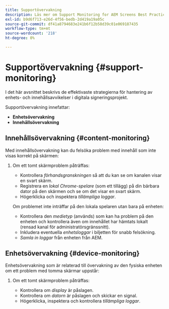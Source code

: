 ```yaml
---
title: Supportövervakning
description: Läs mer om Support Monitoring for AEM Screens Best Practices Guide.
exl-id: b9d6f713-e26d-4f56-bedb-2d419a19a05c
source-git-commit: df41a8794683e241b6f12b58d39c01e069187435
workflow-type: tm+mt
source-wordcount: '218'
ht-degree: 0%

---
```


# Supportövervakning {#support-monitoring}

I det här avsnittet beskrivs de effektivaste strategierna för hantering av enhets- och innehållsavvikelser i digitala signeringsprojekt.

Supportövervakning innefattar:

* **Enhetsövervakning**
* **Innehållsövervakning**

## Innehållsövervakning {#content-monitoring}

Med innehållsövervakning kan du felsöka problem med innehåll som inte visas korrekt på skärmen:

1. Om ett tomt skärmproblem påträffas:

   * Kontrollera *förhandsgranskningen* så att du kan se om kanalen visar en svart skärm.
   * Registrera en *lokal Chrome-spelare* (som ett tillägg) på din bärbara dator på den skärmen och se om det visar en svart skärm.
   * Högerklicka och inspektera *tillämpliga loggar*.

   Om problemet inte inträffar på den lokala spelaren utan bara på enheten:

   * Kontrollera den *medietyp* (används) som kan ha problem på den enheten och kontrollera även om innehållet har hämtats lokalt (rensad kanal för administratörsgränssnitt).
   * Inkludera eventuella *enhetsloggar* i biljetten för snabb felsökning.
   * *Samla in loggar* från enheten från AEM.

## Enhetsövervakning {#device-monitoring}

Enhetsövervakning som är relaterad till övervakning av den fysiska enheten om ett problem med tomma skärmar uppstår:

1. Om ett tomt skärmproblem påträffas:

   * Kontrollera om *display* är påslagen.
   * Kontrollera om *datorn* är påslagen och skickar en signal.
   * Högerklicka, inspektera och kontrollera *tillämpliga loggar*.
